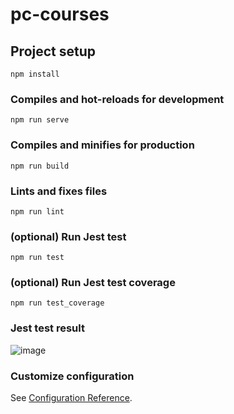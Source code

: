 # pc-courses

## Project setup
```
npm install
```

### Compiles and hot-reloads for development
```
npm run serve
```

### Compiles and minifies for production
```
npm run build
```

### Lints and fixes files
```
npm run lint
```

### (optional) Run Jest test
```
npm run test
```

### (optional) Run Jest test coverage
```
npm run test_coverage
```

### Jest test result
![image](https://github.com/Fllugel/Web-Lab-5/assets/135070466/8d2f811a-47b7-4ef4-ab13-831d882888f7)


### Customize configuration
See [Configuration Reference](https://cli.vuejs.org/config/).
